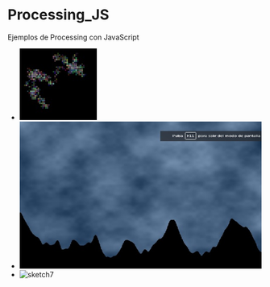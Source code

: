 # Processing_JS
Ejemplos de Processing con JavaScript

* ![sketch](/muestras/sketch.jpg)
* ![sketch5](/muestras/sketch5.jpg)
* ![sketch7](/muestras/sketch5.png)